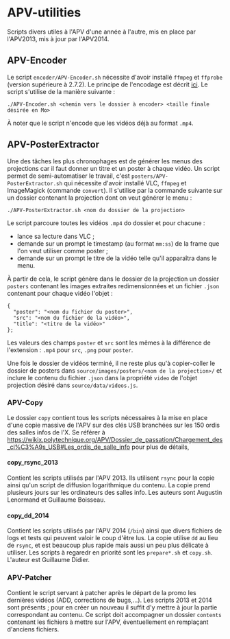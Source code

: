 # APV-utilities
Scripts divers utiles à l'APV d'une année à l'autre, mis en place par l'APV2013, mis à jour par l'APV2014.

## APV-Encoder

Le script `encoder/APV-Encoder.sh` nécessite d'avoir installé `ffmpeg` et `ffprobe` (version supérieure à 2.7.2). Le principe de l'encodage est décrit [ici](http://wikix.polytechnique.org/APV/Dossier_de_passation/Encodage). Le script s'utilise de la manière suivante :

    ./APV-Encoder.sh <chemin vers le dossier à encoder> <taille finale désirée en Mo>

À noter que le script n'encode que les vidéos déjà au format `.mp4`.

## APV-PosterExtractor

Une des tâches les plus chronophages est de générer les menus des projections car il faut donner un titre et un poster à chaque vidéo. Un script permet de semi-automatiser le travail, c'est `posters/APV-PosterExtractor.sh` qui nécessite d'avoir installé VLC, `ffmpeg` et ImageMagick (commande `convert`). Il s'utilise par la commande suivante sur un dossier contenant la projection dont on veut générer le menu :

    ./APV-PosterExtractor.sh <nom du dossier de la projection>

Le script parcoure toutes les vidéos `.mp4` do dossier et pour chacune :
* lance sa lecture dans VLC ;
* demande sur un prompt le timestamp (au format `mm:ss`) de la frame que l'on veut utiliser comme poster ;
* demande sur un prompt le titre de la vidéo telle qu'il apparaîtra dans le menu.

À partir de cela, le script génère dans le dossier de la projection un dossier `posters` contenant les images extraites redimensionnées et un fichier `.json` contenant pour chaque vidéo l'objet :

    {
      "poster": "<nom du fichier du poster>",
      "src": "<nom du fichier de la vidéo>",
      "title": "<titre de la vidéo>"
    };

Les valeurs des champs `poster` et `src` sont les mêmes à la différence de l'extension : `.mp4` pour `src`, `.png` pour `poster`.

Une fois le dossier de vidéos terminé, il ne reste plus qu'à copier-coller le dossier de posters dans `source/images/posters/<nom de la projection>/` et inclure le contenu du fichier `.json` dans la propriété `video` de l'objet projection désiré dans `source/data/videos.js`.

### APV-Copy

Le dossier `copy` contient tous les scripts nécessaires à la mise en place d'une copie massive de l'APV sur des clés USB branchées sur les 150 ordis des salles infos de l'X. Se référer à https://wikix.polytechnique.org/APV/Dossier_de_passation/Chargement_des_cl%C3%A9s_USB#Les_ordis_de_salle_info pour plus de détails,

#### copy_rsync_2013
Contient les scripts utilisés par l'APV 2013. Ils utilisent `rsync` pour la copie ainsi qu'un script de diffusion logarithmique du contenu. La copie prend plusieurs jours sur les ordinateurs des salles info. Les auteurs sont Augustin Lenormand et Guillaume Boisseau.

#### copy_dd_2014
Contient les scripts utilisés par l'APV 2014 (`/bin`) ainsi que divers fichiers de logs et tests qui peuvent valoir le coup d'être lus. La copie utilise `dd` au lieu de `rsync`, et est beaucoup plus rapide mais aussi un peu plus délicate à utiliser. Les scripts à regaredr en priorité sont les `prepare*.sh` et `copy.sh`. L'auteur est Guillaume Didier.

### APV-Patcher
Contient le script servant à patcher après le départ de la promo les dernières vidéos (ADD, corrections de bugs,...). Les scripts 2013 et 2014 sont présents ; pour en créer un nouveau il suffit d'y mettre à jour la partie correspondant au contenu. Ce script doit accompagner un dossier `contents` contenant les fichiers à mettre sur l'APV, éventuellement en remplaçant d'anciens fichiers.
